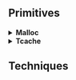 ## Primitives

<details>
<summary><strong>Malloc</strong></summary>
<p>

<details>
	<summary><strong>Overlapping</strong></summary>
<p>

- **Foward consolidation**
	- link
	> abc

- **Backward consolidation**
	- link
	> abc

- **Overlapping consolidation**
	- link
	> abc

- **Top consolidation**
	- link
	> abc

- **Overlapping mmap**
	- link
	> abc

</p>
</details>

</p>
</details>

<details>
<summary><strong>Tcache</strong></summary>
<p>

- **Tcache poisoning**
	- link
	> abc

- **Tcache double free**
	- link
	> abc

- **

</p>
</details>


## Techniques


